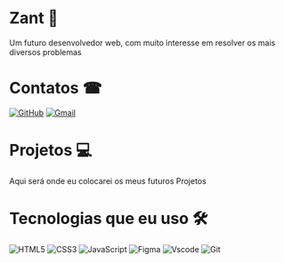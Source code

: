 
# Zant 🍁

Um futuro desenvolvedor web, com muito interesse em resolver os mais diversos problemas


# Contatos ☎

[![GitHub](https://img.shields.io/badge/GitHub-100000?style=for-the-badge&logo=github&logoColor=white)](https://github.com/ashfa7x)
[![Gmail](https://img.shields.io/badge/Gmail-333333?style=for-the-badge&logo=gmail&logoColor=red)](mailto:rs.rf36@gmail.com)

# Projetos 💻

Aqui será onde eu colocarei os meus futuros Projetos

# Tecnologias que eu uso 🛠

![HTML5](https://img.shields.io/badge/HTML5-E34F26?style=for-the-badge&logo=html5&logoColor=white)
![CSS3](https://img.shields.io/badge/CSS3-1572B6?style=for-the-badge&logo=css3&logoColor=white)
![JavaScript](https://img.shields.io/badge/JavaScript-F7DF1E?style=for-the-badge&logo=javascript&logoColor=black)
![Figma](https://img.shields.io/badge/Figma-696969?style=for-the-badge&logo=figma&logoColor=figma)
![Vscode](https://img.shields.io/badge/Vscode-007ACC?style=for-the-badge&logo=visual-studio-code&logoColor=white)
![Git](https://img.shields.io/badge/GIT-E44C30?style=for-the-badge&logo=git&logoColor=white)